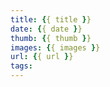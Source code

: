 ```yaml
---
title: {{ title }}
date: {{ date }}
thumb: {{ thumb }}
images: {{ images }}
url: {{ url }}
tags:
---
```

